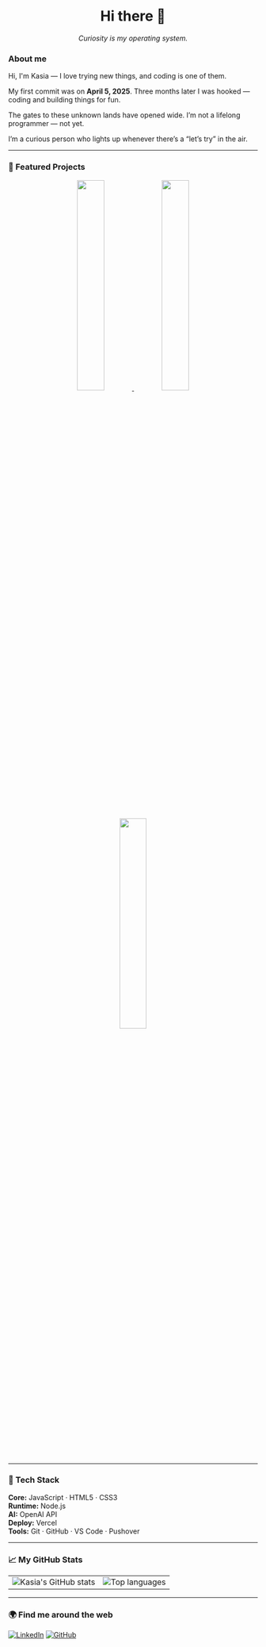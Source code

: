 <h1 align="center">Hi there 👋</h1>
<p align="center"><em>Curiosity is my operating system.</em></p>

### About me
<p>
  Hi, I'm Kasia — I love trying new things, and coding is one of them.
</p>
<p>
  My first commit was on <strong>April 5, 2025</strong>. Three months later I was hooked — coding and building things for fun.
</p>
<p>
  The gates to these unknown lands have opened wide. I’m not a lifelong programmer — not yet.
</p> 
<p> 
  I’m a curious person who lights up whenever there’s a “let’s try” in the air.
</p>


---

### 🚧 Featured Projects

<div align="center">

  <a href="https://github.com/katawiecz/quiviva">
    <img src="https://github-readme-stats.vercel.app/api/pin/?username=katawiecz&repo=quiviva&theme=gruvbox_light&hide_border=true" width="33%" />
  </a>
  <a href="https://github.com/katawiecz/temperious-manager">
    <img src="https://github-readme-stats.vercel.app/api/pin/?username=katawiecz&repo=temperious-manager&theme=gruvbox_light&hide_border=true" width="33%" />
  </a>
  <a href="https://github.com/katawiecz/small_projects_katawiecz">
    <img src="https://github-readme-stats.vercel.app/api/pin/?username=katawiecz&repo=small_projects_katawiecz&theme=gruvbox_light&hide_border=true" width="33%" />
  </a>

</div>


---

### 🧰 Tech Stack
**Core:** JavaScript · HTML5 · CSS3  
**Runtime:** Node.js  
**AI:** OpenAI API  
**Deploy:** Vercel  
**Tools:** Git · GitHub · VS Code · Pushover


---

### 📈 My GitHub Stats

<table>
  <tr>
    <td>
      <picture>
        <source media="(prefers-color-scheme: dark)" srcset="https://github-readme-stats.vercel.app/api?username=katawiecz&show_icons=true&theme=tokyonight&hide_border=true" />
        <img alt="Kasia's GitHub stats" src="https://github-readme-stats.vercel.app/api?username=katawiecz&show_icons=true&theme=gruvbox_light&hide_border=true" />
      </picture>
    </td>
    <td>
      <picture>
        <source media="(prefers-color-scheme: dark)" srcset="https://github-readme-stats.vercel.app/api/top-langs/?username=katawiecz&layout=compact&theme=tokyonight&hide_border=true" />
        <img alt="Top languages" src="https://github-readme-stats.vercel.app/api/top-langs/?username=katawiecz&layout=compact&theme=gruvbox_light&hide_border=true" />
      </picture>
    </td>
  </tr>
</table>

---

### 🌍 Find me around the web
[![LinkedIn](https://img.shields.io/badge/LinkedIn-Kasia%20Wieczorek-blue?logo=linkedin)](https://linkedin.com/in/katarzyna-wieczorek-personalprofile)
[![GitHub](https://img.shields.io/badge/GitHub-katawiecz-black?logo=github)](https://github.com/katawiecz)

